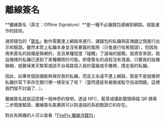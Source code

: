 # 離線簽名

**離線簽名（英文：Offline Signature）**是一種不必讓錢包連線到網路，就能運作的技術。

通常錢包的「[簽名](./)」動作需要連上網路來進行，讓錢包的私鑰與區塊鏈之間進行出示和驗證。雖然本質上私鑰本身並沒有暴露的風險（只會進行哈希驗證），但因為用來簽名的設備是聯網的，並且某種程度「碰觸」了遠端的服務。就資安來說，我設備裡的私鑰已達到了某種曝險的可能。即便簽名的過程沒有洩漏，只要我的設備聯網，就難保某天駭客或該平台尋路探入我的電腦或手機裡，摸走我的私鑰。

因此，如果有個設備能夠保存我的私鑰，而且又永遠不連上網路，那是不是就像把私鑰抄寫下來存在銀行裡一樣安全了呢？（當然還是有被搶或監守自盜問題，這裡我們就不討論了...）。

離線簽名就是這麼樣一個神奇的發明，透過 NFC、藍芽或攝影鏡頭掃描 QR 碼等二步間接驗證，離線簽名裝置將可以對遠端的系統驗證它的存在。

對此有興趣的人可以查看「[FireFly 離線冷錢包](../../leng-bao/diy-zi-leng-bao-android-ban.md)」


